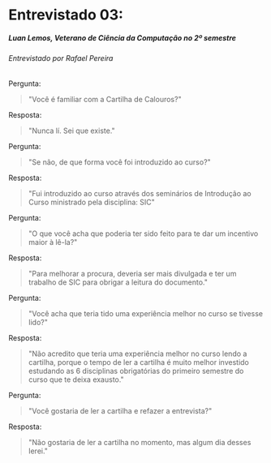 # Entrevistado 03:
##### Luan Lemos, Veterano de Ciência da Computação no 2º semestre
###### Entrevistado por Rafael Pereira

Pergunta: 
> "Você é familiar com a Cartilha de Calouros?" 

Resposta:
> "Nunca lí. Sei que existe."

Pergunta:
> "Se não, de que forma você foi introduzido ao curso?"

Resposta:
>"Fui introduzido ao curso através dos seminários de Introdução ao Curso ministrado pela disciplina: SIC"

Pergunta:
> "O que você acha que poderia ter sido feito para te dar um incentivo maior à lê-la?"

Resposta:
> "Para melhorar a procura, deveria ser mais divulgada e ter um trabalho de SIC para obrigar a leitura do documento."

Pergunta:
> "Você acha que teria tido uma experiência melhor no curso se tivesse lido?"

Resposta:
> "Não acredito que teria uma experiência melhor no curso lendo a cartilha, porque o tempo de ler a cartilha é muito melhor investido estudando as 6 disciplinas obrigatórias do primeiro semestre do curso que te deixa exausto."

Pergunta:
> "Você gostaria de ler a cartilha e refazer a entrevista?"

Resposta:
> "Não gostaria de ler a cartilha no momento, mas algum dia desses lerei."

